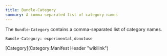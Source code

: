 ```yaml
---
title: Bundle-Category
summary: A comma separated list of category names 
---
```


The `Bundle-Category` contains a comma-separated list of category names.

`Bundle-Category: experimental,donotuse`

[Category](Category:Manifest Header "wikilink")

